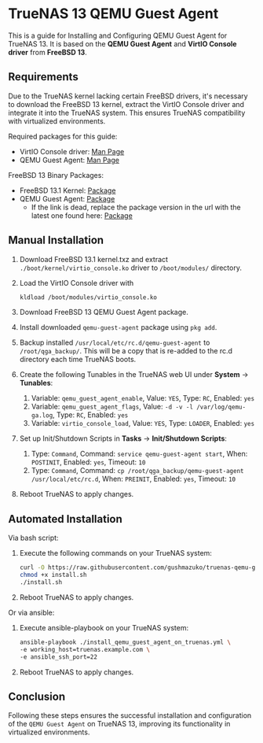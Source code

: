 # TrueNAS 13 QEMU Guest Agent

This is a guide for Installing and Configuring QEMU Guest Agent for TrueNAS 13. It is based on the **QEMU Guest Agent** and **VirtIO Console driver** from **FreeBSD 13**.

## Requirements

Due to the TrueNAS kernel lacking certain FreeBSD drivers, it's necessary to download the FreeBSD 13 kernel, extract the VirtIO Console driver and integrate it into the TrueNAS system. This ensures TrueNAS compatibility with virtualized environments.

Required packages for this guide:
- VirtIO Console driver: [Man Page](https://man.freebsd.org/cgi/man.cgi?query=virtio_console)
- QEMU Guest Agent: [Man Page](https://freebsd.pkgs.org/13/freebsd-amd64/qemu-guest-agent-8.1.3.pkg.html)

FreeBSD 13 Binary Packages:
- FreeBSD 13.1 Kernel: [Package](http://ftp-archive.freebsd.org/pub/FreeBSD-Archive/old-releases/amd64/13.1-RELEASE/kernel.txz)
- QEMU Guest Agent: [Package](https://pkg.freebsd.org/FreeBSD:13:amd64/latest/All/qemu-guest-agent-9.0.0.pkg)
  - If the link is dead, replace the package version in the url with the latest one found here: [Package](https://ports.freebsd.org/cgi/ports.cgi?query=qemu-guest-agent&stype=all&sektion=all)

## Manual Installation

1. Download FreeBSD 13.1 kernel.txz and extract `./boot/kernel/virtio_console.ko` driver to `/boot/modules/` directory.

2. Load the VirtIO Console driver with
    ```bash
    kldload /boot/modules/virtio_console.ko
    ```

3. Download FreeBSD 13 QEMU Guest Agent package.

4. Install downloaded `qemu-guest-agent` package using `pkg add`.

5. Backup installed `/usr/local/etc/rc.d/qemu-guest-agent` to `/root/qga_backup/`. This will be a copy that is re-added to the rc.d directory each time TrueNAS boots.

6. Create the following Tunables in the TrueNAS web UI under **System** -> **Tunables**:
    1. Variable: `qemu_guest_agent_enable`, Value: `YES`, Type: `RC`, Enabled: `yes`
    2. Variable: `qemu_guest_agent_flags`, Value: `-d -v -l /var/log/qemu-ga.log`, Type: `RC`, Enabled: `yes`
    3. Variable: `virtio_console_load`, Value: `YES`, Type: `LOADER`, Enabled: `yes`

7. Set up Init/Shutdown Scripts in **Tasks** -> **Init/Shutdown Scripts**:
    1. Type: `Command`, Command: `service qemu-guest-agent start`, When: `POSTINIT`, Enabled: `yes`, Timeout: `10`
    2. Type: `Command`, Command: `cp /root/qga_backup/qemu-guest-agent /usr/local/etc/rc.d`, When: `PREINIT`, Enabled: `yes`, Timeout: `10`

8. Reboot TrueNAS to apply changes.

## Automated Installation

Via bash script:

1. Execute the following commands on your TrueNAS system:
    ```bash
    curl -O https://raw.githubusercontent.com/gushmazuko/truenas-qemu-guest-agent/master/install.sh
    chmod +x install.sh
    ./install.sh
    ```

2. Reboot TrueNAS to apply changes.

Or via ansible:

1. Execute ansible-playbook on your TrueNAS system:
    ```bash
    ansible-playbook ./install_qemu_guest_agent_on_truenas.yml \
    -e working_host=truenas.example.com \
    -e ansible_ssh_port=22
    ```

2. Reboot TrueNAS to apply changes.

## Conclusion
Following these steps ensures the successful installation and configuration of the `QEMU Guest Agent` on TrueNAS 13, improving its functionality in virtualized environments.
